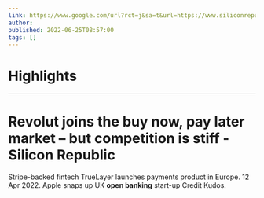 ```yaml
---
link: https://www.google.com/url?rct=j&sa=t&url=https://www.siliconrepublic.com/business/revolut-buy-now-pay-later-bnpl-europe-competition-apple-klarna&ct=ga&cd=CAIyHzVmNjkxZDEzNTU2NWU1MTc6Y29tLmJyOnB0OkJSOkw&usg=AOvVaw34l56uHAy4JxPrEdIRAmgV
author:  
published: 2022-06-25T08:57:00
tags: []
---
```

# Highlights


---
# Revolut joins the buy now, pay later market – but competition is stiff - Silicon Republic
Stripe-backed fintech TrueLayer launches payments product in Europe. 12 Apr 2022. Apple snaps up UK **open banking** start-up Credit Kudos.
